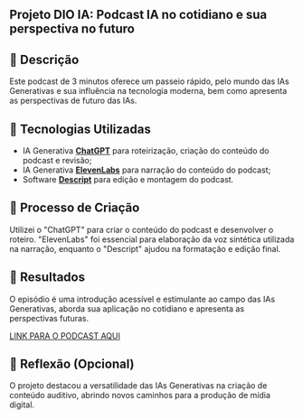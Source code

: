 ## Projeto DIO IA: Podcast IA no cotidiano e sua perspectiva no futuro

## 📒 Descrição
Este podcast de 3 minutos oferece um passeio rápido, pelo mundo das IAs Generativas e sua influência na tecnologia moderna, bem como apresenta as perspectivas de futuro das IAs.

## 🤖 Tecnologias Utilizadas
- IA Generativa **[ChatGPT](https://chat.openai.com)** para roteirização, criação do conteúdo do podcast e revisão;
- IA Generativa **[ElevenLabs](https://www.elevenlabs.io)** para narração do conteúdo do podcast;
- Software **[Descript](https://www.descript.com)** para edição e montagem do podcast.

## 🧐 Processo de Criação
Utilizei o "ChatGPT"  para criar o conteúdo do podcast e desenvolver o roteiro. "ElevenLabs" foi essencial para elaboração da voz sintética  utilizada na narração, enquanto o "Descript" ajudou na formatação e edição final.

## 🚀 Resultados
O episódio é uma introdução acessível e estimulante ao campo das IAs Generativas, aborda sua aplicação no cotidiano e apresenta as perspectivas futuras.

[LINK PARA O PODCAST AQUI](https://share.descript.com/view/c3AsqXw2ta2)

## 💭 Reflexão (Opcional)
O projeto destacou a versatilidade das IAs Generativas na criação de conteúdo auditivo, abrindo novos caminhos para a produção de mídia digital.
